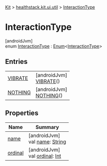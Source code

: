 
[Kit](../../../kit.html) > [healthstack.kit.ui.util](../index.html) > [InteractionType](index.html)



# InteractionType



[androidJvm]\
enum [InteractionType](index.html) : [Enum](https://kotlinlang.org/api/latest/jvm/stdlib/kotlin/-enum/index.html)&lt;[InteractionType](index.html)&gt;



## Entries


| | |
|---|---|
| [VIBRATE](-v-i-b-r-a-t-e/index.html) | [androidJvm]<br>[VIBRATE](-v-i-b-r-a-t-e/index.html)() |
| [NOTHING](-n-o-t-h-i-n-g/index.html) | [androidJvm]<br>[NOTHING](-n-o-t-h-i-n-g/index.html)() |


## Properties


| Name | Summary |
|---|---|
| [name](-n-o-t-h-i-n-g/index.html#-372974862%2FProperties%2F-106109196) | [androidJvm]<br>val [name](-n-o-t-h-i-n-g/index.html#-372974862%2FProperties%2F-106109196): [String](https://kotlinlang.org/api/latest/jvm/stdlib/kotlin/-string/index.html) |
| [ordinal](-n-o-t-h-i-n-g/index.html#-739389684%2FProperties%2F-106109196) | [androidJvm]<br>val [ordinal](-n-o-t-h-i-n-g/index.html#-739389684%2FProperties%2F-106109196): [Int](https://kotlinlang.org/api/latest/jvm/stdlib/kotlin/-int/index.html) |

